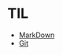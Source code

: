# TIL

- [MarkDown](https://github.com/han-gaeul/TIL/blob/master/markdown.md)
- [Git](https://github.com/han-gaeul/TIL/blob/master/git.md)

